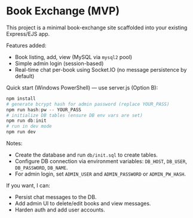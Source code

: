 # Book Exchange (MVP)

This project is a minimal book-exchange site scaffolded into your existing Express/EJS app.

Features added:
- Book listing, add, view (MySQL via `mysql2` pool)
- Simple admin login (session-based)
- Real-time chat per-book using Socket.IO (no message persistence by default)

Quick start (Windows PowerShell) — use server.js (Option B):

```powershell
npm install
# generate bcrypt hash for admin password (replace YOUR_PASS)
npm run hash:pw -- YOUR_PASS
# initialize DB tables (ensure DB env vars are set)
npm run db:init
# run in dev mode
npm run dev
```

Notes:
- Create the database and run `db/init.sql` to create tables.
- Configure DB connection via environment variables: `DB_HOST`, `DB_USER`, `DB_PASSWORD`, `DB_NAME`.
- For admin login, set `ADMIN_USER` and `ADMIN_PASSWORD` or `ADMIN_PW_HASH`.

If you want, I can:
- Persist chat messages to the DB.
- Add admin UI to delete/edit books and view messages.
- Harden auth and add user accounts.
